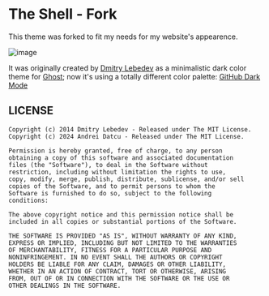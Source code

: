 # The Shell - Fork

This theme was forked to fit my needs for my website's appearence.

![image](https://cdn.dribbble.com/users/1091/screenshots/15487845/media/7015d7f78569b3b885146dec1c268193.gif)

It was originally created by [Dmitry Lebedev](https://github.com/mityalebedev) as a minimalistic dark color theme for [Ghost](http://github.com/tryghost/ghost/); now it's using a totally different color palette: [GitHub Dark Mode](https://dribbble.com/shots/15487845-GitHub-Dark-mode-colors)

## LICENSE
```
Copyright (c) 2014 Dmitry Lebedev - Released under The MIT License.
Copyright (c) 2024 Andrei Datcu - Released under The MIT License.

Permission is hereby granted, free of charge, to any person
obtaining a copy of this software and associated documentation
files (the "Software"), to deal in the Software without
restriction, including without limitation the rights to use,
copy, modify, merge, publish, distribute, sublicense, and/or sell
copies of the Software, and to permit persons to whom the
Software is furnished to do so, subject to the following
conditions:

The above copyright notice and this permission notice shall be
included in all copies or substantial portions of the Software.

THE SOFTWARE IS PROVIDED "AS IS", WITHOUT WARRANTY OF ANY KIND,
EXPRESS OR IMPLIED, INCLUDING BUT NOT LIMITED TO THE WARRANTIES
OF MERCHANTABILITY, FITNESS FOR A PARTICULAR PURPOSE AND
NONINFRINGEMENT. IN NO EVENT SHALL THE AUTHORS OR COPYRIGHT
HOLDERS BE LIABLE FOR ANY CLAIM, DAMAGES OR OTHER LIABILITY,
WHETHER IN AN ACTION OF CONTRACT, TORT OR OTHERWISE, ARISING
FROM, OUT OF OR IN CONNECTION WITH THE SOFTWARE OR THE USE OR
OTHER DEALINGS IN THE SOFTWARE.
```
